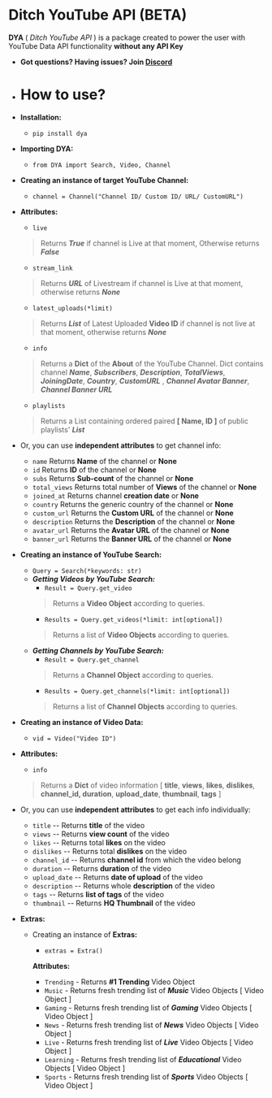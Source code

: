 # Ditch YouTube API (BETA)           
 **DYA** ( *Ditch YouTube API* ) is a package created to power the user with YouTube Data API functionality **without any API Key**

 - **Got questions? Having issues? Join [Discord](https://discord.gg/YAFGAaMrTC)**
 - # How to use?     
 - **Installation:** 
   - `pip install dya`            
 - **Importing DYA:** 
   - `from DYA import Search, Video, Channel`            
            
 - **Creating an instance of target YouTube Channel:** 
   - `channel = Channel("Channel ID/ Custom ID/ URL/ CustomURL") `       
 - **Attributes:**   
   - `live`  
    > Returns ***True*** if channel is Live at that moment, Otherwise returns ***False***            
   - `stream_link`   
    > Returns ***URL*** of Livestream if channel is Live at that moment, otherwise returns ***None***            
   - `latest_uploads(*limit)`   
    > Returns ***List*** of Latest Uploaded **Video ID** if channel is not live at that moment, otherwise returns ***None***    
   - `info`
    > Returns a **Dict** of the **About** of the YouTube Channel. Dict contains channel ***Name***, ***Subscribers***, ***Description***, ***TotalViews***, ***JoiningDate***, ***Country***, ***CustomURL***  , ***Channel Avatar Banner***,  ***Channel Banner URL***
   - `playlists`   
    > Returns a List containing ordered paired **[ Name, ID ]** of public playlists' ***List***      
 - Or, you can use **independent attributes** to get channel info:
     - `name` Returns **Name** of the channel or **None**
     - `id` Returns **ID** of the channel or **None**
     - `subs` Returns **Sub-count** of the channel or **None**    
     - `total_views` Returns total number of **Views** of the channel or **None**       
     - `joined_at` Returns channel **creation date** or **None**   
     - `country` Returns the generic country of the channel or **None**  
     - `custom_url` Returns the **Custom URL** of the channel or **None**   
     - `description` Returns the **Description** of the channel or **None**   
     - `avatar_url` Returns the **Avatar URL** of the channel or **None**   
     - `banner_url` Returns the **Banner URL** of the channel or **None**  
 - **Creating an instance of YouTube Search:**      
     - `Query = Search(*keywords: str)`
     - ***Getting Videos by YouTube Search:***   
         - `Result = Query.get_video`      
         > Returns a **Video Object** according to queries.  
         - `Results = Query.get_videos(*limit: int[optional])`      
         > Returns a list of **Video Objects** according to queries.
     - ***Getting Channels by YouTube Search:***      
         - `Result = Query.get_channel`      
         > Returns a **Channel Object** according to queries.  
         - `Results = Query.get_channels(*limit: int[optional])`      
         > Returns a list of **Channel Objects** according to queries.
 - **Creating an instance of Video Data:**
   - `vid = Video("Video ID")`
 - **Attributes:** 
     - `info` 
     > Returns a **Dict** of video information [ **title**, **views**, **likes**, **dislikes**, **channel_id, duration**, **upload_date**, **thumbnail**, **tags** ]  
  
 - Or, you can use **independent attributes** to get each info individually:      
     - `title` -- Returns **title** of the video      
     - `views` -- Returns **view count** of the video      
     - `likes` -- Returns total **likes** on the video      
     - `dislikes` -- Returns total **dislikes** on the video      
     - `channel_id` -- Returns **channel id** from which the video belong      
     - `duration` -- Returns **duration** of the video      
     - `upload_date` -- Returns **date of upload** of the video      
     - `description` -- Returns whole **description** of the video      
     - `tags` -- Returns **list of tags** of the video      
     - `thumbnail` -- Returns **HQ Thumbnail** of the video

 - **Extras:**
     - Creating an instance of **Extras:**
         - `extras = Extra()`
		
         **Attributes:**
       - `Trending` - Returns **#1 Trending** Video Object
       - `Music` - Returns fresh trending list of ***Music*** Video Objects [ Video Object ]
       - `Gaming` - Returns fresh trending list of ***Gaming*** Video Objects [ Video Object ]
       - `News` - Returns fresh trending list of ***News*** Video Objects [ Video Object ]
       - `Live` - Returns fresh trending list of ***Live*** Video Objects [ Video Object ]
       - `Learning` - Returns fresh trending list of ***Educational*** Video Objects [ Video Object ]
       - `Sports` - Returns fresh trending list of ***Sports*** Video Objects [ Video Object ]

